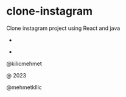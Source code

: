 # clone-instagram
Clone instagram project using  React and java


-
*

@kilicmehmet

@ 2023

@mehmetklllc
